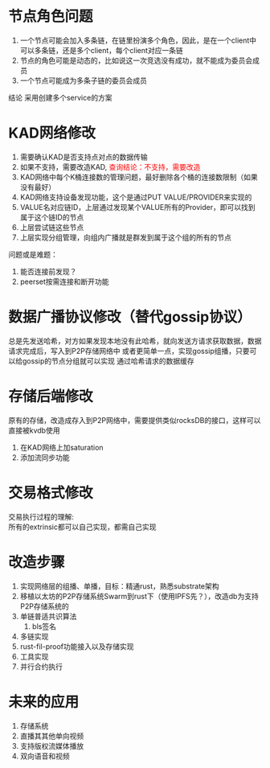 # 节点角色问题
1. 一个节点可能会加入多条链，在链里扮演多个角色，因此，是在一个client中可以多条链，还是多个client，每个client对应一条链
2. 节点的角色可能是动态的，比如说这一次竞选没有成功，就不能成为委员会成员
3. 一个节点可能成为多条子链的委员会成员  

结论 采用创建多个service的方案

# KAD网络修改
1. 需要确认KAD是否支持点对点的数据传输
2. 如果不支持，需要改造KAD, <font color="red">查询结论：不支持，需要改造</font>
3. KAD网络中每个K桶连接数的管理问题，最好删除各个桶的连接数限制（如果没有最好）
4. KAD网络支持设备发现功能，这个是通过PUT VALUE/PROVIDER来实现的
5. VALUE名对应链ID，上层通过发现某个VALUE所有的Provider，即可以找到属于这个链ID的节点
6. 上层尝试链这些节点
7. 上层实现分组管理，向组内广播就是群发到属于这个组的所有的节点

问题或是难题：
1. 能否连接前发现？
2. peerset按需连接和断开功能

# 数据广播协议修改（替代gossip协议）
总是先发送哈希，对方如果发现本地没有此哈希，就向发送方请求获取数据，数据请求完成后，写入到P2P存储网络中
或者更简单一点，实现gossip组播，只要可以给gossip的节点分组就可以实现
通过哈希请求的数据缓存

# 存储后端修改
原有的存储，改造成存入到P2P网络中，需要提供类似rocksDB的接口，这样可以直接被kvdb使用
1. 在KAD网络上加saturation
2. 添加流同步功能

# 交易格式修改
交易执行过程的理解:  
所有的extrinsic都可以自己实现，都需自己实现

# 改造步骤
1. 实现网络层的组播、单播，目标：精通rust，熟悉substrate架构
2. 移植以太坊的P2P存储系统Swarm到rust下（使用IPFS先？），改造db为支持P2P存储系统的
3. 单链普适共识算法
   1. bls签名
4. 多链实现
5. rust-fil-proof功能接入以及存储实现
6. 工具实现
7. 并行合约执行

# 未来的应用
1. 存储系统
2. 直播其其他单向视频
3. 支持版权流媒体播放
4. 双向语音和视频
